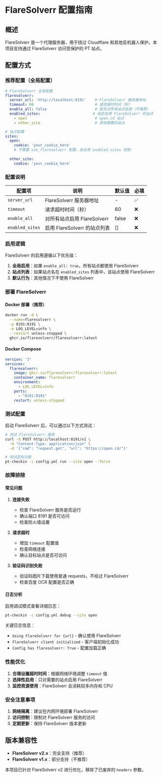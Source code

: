 # FlareSolverr 配置指南

## 概述

FlareSolverr 是一个代理服务器，用于绕过 Cloudflare 和其他反机器人保护。本项目支持通过 FlareSolverr 访问受保护的 PT 站点。

## 配置方式

### 推荐配置（全局配置）

```yaml
# FlareSolverr 全局配置
flaresolverr:
  server_url: 'http://localhost:8191'    # FlareSolverr 服务器地址
  timeout: 60                            # 请求超时时间（秒）
  enable_all: false                      # 是否对所有站点启用（不推荐）
  enabled_sites:                        # 指定启用 FlareSolverr 的站点
    - open                               # open.cd 站点
    - other_site                         # 其他需要的站点

# 站点配置
sites:
  open:
    cookie: 'your_cookie_here'
    # 不需要 use_flaresolverr 配置，由全局 enabled_sites 控制
  
  other_site:
    cookie: 'your_cookie_here'
```

### 配置说明

| 配置项 | 说明 | 默认值 | 必填 |
|--------|------|--------|------|
| `server_url` | FlareSolverr 服务器地址 | - | ✅ |
| `timeout` | 请求超时时间（秒） | 60 | ❌ |
| `enable_all` | 对所有站点启用 FlareSolverr | false | ❌ |
| `enabled_sites` | 启用 FlareSolverr 的站点列表 | [] | ❌ |

### 启用逻辑

FlareSolverr 的启用遵循以下优先级：

1. **全局启用**：如果 `enable_all: true`，所有站点都使用 FlareSolverr
2. **站点列表**：如果站点名在 `enabled_sites` 列表中，该站点使用 FlareSolverr
3. **默认行为**：其他情况下不使用 FlareSolverr

### 部署 FlareSolverr

#### Docker 部署（推荐）

```bash
docker run -d \
  --name=flaresolverr \
  -p 8191:8191 \
  -e LOG_LEVEL=info \
  --restart unless-stopped \
  ghcr.io/flaresolverr/flaresolverr:latest
```

#### Docker Compose

```yaml
version: '3'
services:
  flaresolverr:
    image: ghcr.io/flaresolverr/flaresolverr:latest
    container_name: flaresolverr
    environment:
      - LOG_LEVEL=info
    ports:
      - "8191:8191"
    restart: unless-stopped
```

### 测试配置

启动 FlareSolverr 后，可以通过以下方式测试：

```bash
# 测试 FlareSolverr 服务
curl -X POST http://localhost:8191/v1 \
  -H "Content-Type: application/json" \
  -d '{"cmd": "request.get", "url": "https://open.cd/"}'

# 测试签到功能
pt-checkin -c config.yml run --site open --force
```

### 故障排除

#### 常见问题

1. **连接失败**
   - 检查 FlareSolverr 服务是否运行
   - 确认端口 8191 是否可访问
   - 检查防火墙设置

2. **请求超时**
   - 增加 `timeout` 配置值
   - 检查网络连接
   - 确认目标站点是否可访问

3. **验证码识别失败**
   - 验证码图片下载使用普通 requests，不经过 FlareSolverr
   - 检查百度 OCR 配置是否正确

#### 日志分析

启用调试模式查看详细日志：

```bash
pt-checkin -c config.yml debug --site open
```

关键日志信息：
- `Using FlareSolverr for {url}` - 确认使用 FlareSolverr
- `FlareSolverr client initialized` - 客户端初始化成功
- `Config has flaresolverr: True` - 配置加载正确

### 性能优化

1. **合理设置超时时间**：根据网络环境调整 `timeout` 值
2. **选择性启用**：只对需要的站点启用 FlareSolverr
3. **监控资源使用**：FlareSolverr 会消耗较多内存和 CPU

### 安全注意事项

1. **网络隔离**：建议在内网环境部署 FlareSolverr
2. **访问控制**：限制对 FlareSolverr 服务的访问
3. **定期更新**：保持 FlareSolverr 版本更新

## 版本兼容性

- **FlareSolverr v2.x**：完全支持（推荐）
- **FlareSolverr v1.x**：部分支持（不推荐）

本项目已针对 FlareSolverr v2 进行优化，移除了已废弃的 `headers` 参数。
